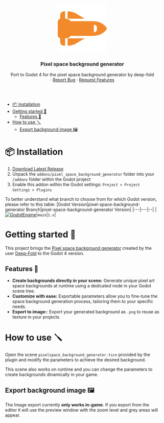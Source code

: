 <div align="center">
	<img src="icon.svg" alt="Logo" width="160" height="160">

<h3 align="center">Pixel space background generator</h3>

  <p align="center">
   Port to Godot 4 for the pixel space background generator by deep-fold
	<br />
	·
	<a href="https://github.com/ninetailsrabbit/pixel-space-background-generator/issues/new?assignees=ninetailsrabbit&labels=%F0%9F%90%9B+bug&projects=&template=bug_report.md&title=">Report Bug</a>
	·
	<a href="https://github.com/ninetailsrabbit/pixel-space-background-generator/issues/new?assignees=ninetailsrabbit&labels=%E2%AD%90+feature&projects=&template=feature_request.md&title=">Request Features</a>
  </p>
</div>

<br>
<br>

- [📦 Installation](#-installation)
- [Getting started 🚀](#getting-started-)
  - [Features 👾](#features-)
- [How to use 🪛](#how-to-use-)
  - [Export background image 🖼️](#export-background-image-️)

# 📦 Installation

1. [Download Latest Release](https://github.com/ninetailsrabbit/pixel-space-background-generator/releases/latest)
2. Unpack the `addons/pixel_space_background_generator` folder into your `/addons` folder within the Godot project
3. Enable this addon within the Godot settings: `Project > Project Settings > Plugins`

To better understand what branch to choose from for which Godot version, please refer to this table:
|Godot Version|pixel-space-background-generator Branch|pixel-space-background-generator Version|
|---|---|--|
|[![GodotEngine](https://img.shields.io/badge/Godot_4.3.x_stable-blue?logo=godotengine&logoColor=white)](https://godotengine.org/)|`main`|`1.x`|

# Getting started 🚀

This project brings the [Pixel space background generator](https://deep-fold.itch.io/space-background-generator) created by the user [Deep-Fold](https://github.com/Deep-Fold) to the Godot 4 version.

## Features 👾

- **Create backgrounds directly in your scene:** Generate unique pixel art space backgrounds at runtime using a dedicated node in your Godot scene tree.
- **Customize with ease:** Exportable parameters allow you to fine-tune the space background generation process, tailoring them to your specific needs.
- **Export to image:**: Export your generated background as `.png` to reuse as texture in your projects.

# How to use 🪛

Open the scene `pixelspace_background_generator.tscn` provided by the plugin and modify the parameters to achieve the desired background.

This scene also works on runtime and you can change the parameters to create backgrounds dinamically in your game.

## Export background image 🖼️

The Image export currently **only works in-game**. If you export from the editor it will use the preview window with the zoom level and grey areas will appear.
